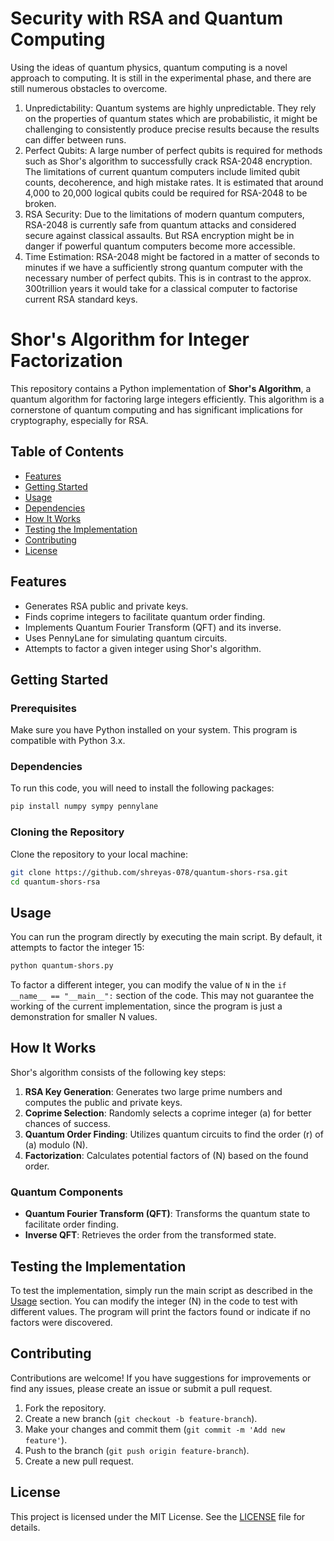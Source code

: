 # Security with RSA and Quantum Computing

Using the ideas of quantum physics, quantum computing is a novel approach to computing. It is still in the experimental phase, and there are still numerous obstacles to overcome.

1. Unpredictability: Quantum systems are highly unpredictable. They rely on the properties of quantum states which are probabilistic, it might be challenging to consistently produce precise results because the results can differ between runs.
2. Perfect Qubits: A large number of perfect qubits is required for methods such as Shor's algorithm to successfully crack RSA-2048 encryption. The limitations of current quantum computers include limited qubit counts, decoherence, and high mistake rates. It is estimated that around 4,000 to 20,000 logical qubits could be required for RSA-2048 to be broken.
3. RSA Security: Due to the limitations of modern quantum computers, RSA-2048 is currently safe from quantum attacks and considered secure against classical assaults. But RSA encryption might be in danger if powerful quantum computers become more accessible.
4. Time Estimation: RSA-2048 might be factored in a matter of seconds to minutes if we have a sufficiently strong quantum computer with the necessary number of perfect qubits. This is in contrast to the approx. 300trillion years it would take for a classical computer to factorise current RSA standard keys.

# Shor's Algorithm for Integer Factorization

This repository contains a Python implementation of **Shor's Algorithm**, a quantum algorithm for factoring large integers efficiently. This algorithm is a cornerstone of quantum computing and has significant implications for cryptography, especially for RSA.

## Table of Contents

- [Features](#features)
- [Getting Started](#getting-started)
- [Usage](#usage)
- [Dependencies](#dependencies)
- [How It Works](#how-it-works)
- [Testing the Implementation](#testing-the-implementation)
- [Contributing](#contributing)
- [License](#license)

## Features

- Generates RSA public and private keys.
- Finds coprime integers to facilitate quantum order finding.
- Implements Quantum Fourier Transform (QFT) and its inverse.
- Uses PennyLane for simulating quantum circuits.
- Attempts to factor a given integer using Shor's algorithm.

## Getting Started

### Prerequisites

Make sure you have Python installed on your system. This program is compatible with Python 3.x.

### Dependencies

To run this code, you will need to install the following packages:

```bash
pip install numpy sympy pennylane
```

### Cloning the Repository

Clone the repository to your local machine:

```bash
git clone https://github.com/shreyas-078/quantum-shors-rsa.git
cd quantum-shors-rsa
```

## Usage

You can run the program directly by executing the main script. By default, it attempts to factor the integer 15:

```bash
python quantum-shors.py
```

To factor a different integer, you can modify the value of `N` in the `if __name__ == "__main__":` section of the code.
This may not guarantee the working of the current implementation, since the program is just a demonstration for smaller N values.

## How It Works

Shor's algorithm consists of the following key steps:

1. **RSA Key Generation**: Generates two large prime numbers and computes the public and private keys.
2. **Coprime Selection**: Randomly selects a coprime integer \(a\) for better chances of success.
3. **Quantum Order Finding**: Utilizes quantum circuits to find the order \(r\) of \(a\) modulo \(N\).
4. **Factorization**: Calculates potential factors of \(N\) based on the found order.

### Quantum Components

- **Quantum Fourier Transform (QFT)**: Transforms the quantum state to facilitate order finding.
- **Inverse QFT**: Retrieves the order from the transformed state.

## Testing the Implementation

To test the implementation, simply run the main script as described in the [Usage](#usage) section. You can modify the integer \(N\) in the code to test with different values. The program will print the factors found or indicate if no factors were discovered.

## Contributing

Contributions are welcome! If you have suggestions for improvements or find any issues, please create an issue or submit a pull request.

1. Fork the repository.
2. Create a new branch (`git checkout -b feature-branch`).
3. Make your changes and commit them (`git commit -m 'Add new feature'`).
4. Push to the branch (`git push origin feature-branch`).
5. Create a new pull request.

## License

This project is licensed under the MIT License. See the [LICENSE](LICENSE) file for details.
